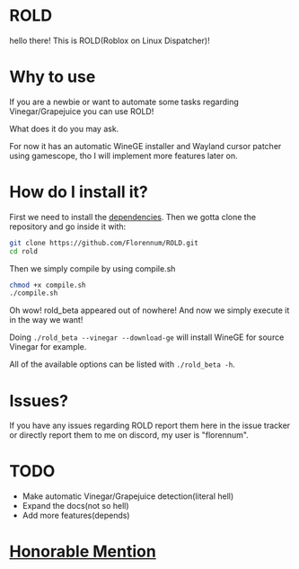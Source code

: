 # ROLD
hello there!
This is ROLD(Roblox on Linux Dispatcher)!
# Why to use
If you are a newbie or want to automate some tasks regarding Vinegar/Grapejuice you can use ROLD!

What does it do you may ask.

For now it has an automatic WineGE installer and Wayland cursor patcher using gamescope, tho I will implement more features later on.
# How do I install it?
First we need to install the [dependencies](https://github.com/Florennum/rold/blob/main/DEPENDANCIES.md).
Then we gotta clone the repository and go inside it with:
```sh
git clone https://github.com/Florennum/ROLD.git
cd rold
```
Then we simply compile by using compile.sh
```sh
chmod +x compile.sh
./compile.sh
```
Oh wow! rold_beta appeared out of nowhere! And now we simply execute it in the way we want!

Doing `./rold_beta --vinegar --download-ge` will install WineGE for source Vinegar for example.

All of the available options can be listed with `./rold_beta -h`.

# Issues?
If you have any issues regarding ROLD report them here in the issue tracker or directly report them to me on discord, my user is "florennum".

# TODO
- Make automatic Vinegar/Grapejuice detection(literal hell)
- Expand the docs(not so hell)
- Add more features(depends)

# [Honorable Mention](https://github.com/Florennum/ROLD/blob/main/HALLOFFAME.md)
